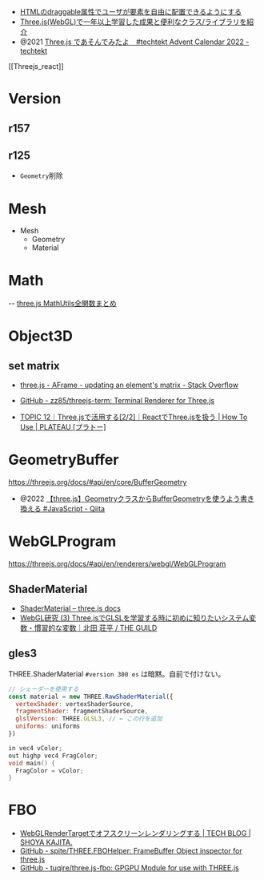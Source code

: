 - [HTMLのdraggable属性でユーザが要素を自由に配置できるようにする](https://zenn.dev/mai/articles/cec0746ab1052e)
- [Three.js(WebGL)で一年以上学習した成果と便利なクラス/ライブラリを紹介](https://zenn.dev/uemuragame5683/articles/e2777b5b956f81)
- @2021 [Three.js であそんでみたよ　#techtekt Advent Calendar 2022 - techtekt](https://techtekt.persol-career.co.jp/entry/tech/221213_01)


[[Threejs_react]]

# Version
## r157

## r125
- `Geometry`削除

# Mesh
- Mesh
	- Geometry
	- Material

# Math
-- [three.js MathUtils全関数まとめ](https://zenn.dev/ajitama_tkd/articles/fbc7bc6066bfbe)

# Object3D
## set matrix
- [three.js - AFrame - updating an element's matrix - Stack Overflow](https://stackoverflow.com/questions/67812070/aframe-updating-an-elements-matrix)

- [GitHub - zz85/threejs-term: Terminal Renderer for Three.js](https://github.com/zz85/threejs-term)

- [TOPIC 12｜Three.jsで活用する[2/2]｜ReactでThree.jsを扱う | How To Use | PLATEAU [プラトー]](https://www.mlit.go.jp/plateau/learning/tpc12-2/)

# GeometryBuffer
https://threejs.org/docs/#api/en/core/BufferGeometry

- @2022 [【three.js】GeometryクラスからBufferGeometryを使うよう書き換える #JavaScript - Qiita](https://qiita.com/baikichiz/items/11e0079bf4cf48003a8b)

# WebGLProgram
https://threejs.org/docs/#api/en/renderers/webgl/WebGLProgram

## ShaderMaterial
- [ShaderMaterial – three.js docs](https://threejs.org/docs/#api/en/materials/ShaderMaterial)
- [WebGL研究 (3) Three.jsでGLSLを学習する時に初めに知りたいシステム変数・慣習的な変数｜北田 荘平 / THE GUILD](https://note.com/soohei/n/n2a49a1621750)

## gles3
THREE.ShaderMaterial `#version 300 es` は暗黙。自前で付けない。

```js
// シェーダーを使用する
const material = new THREE.RawShaderMaterial({
  vertexShader: vertexShaderSource,
  fragmentShader: fragmentShaderSource,
  glslVersion: THREE.GLSL3, // ← この行を追加
  uniforms: uniforms
})
```

```c
in vec4 vColor;
out highp vec4 FragColor;
void main() {
  FragColor = vColor;
}
```

# FBO
- [WebGLRenderTargetでオフスクリーンレンダリングする | TECH BLOG | SHOYA KAJITA.](https://blog.shoya-kajita.com/webglrendertarget/)
- [GitHub - spite/THREE.FBOHelper: FrameBuffer Object inspector for three.js](https://github.com/spite/THREE.FBOHelper)
- [GitHub - tuqire/three.js-fbo: GPGPU Module for use with THREE.js](https://github.com/tuqire/three.js-fbo)
